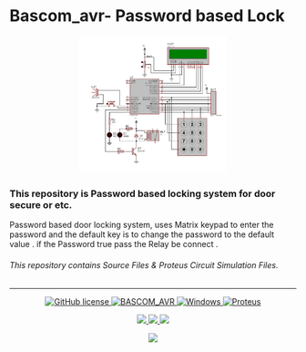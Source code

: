 # Bascom_avr- Password based Lock

<p align="center">
<img src="./Pic.jpg" height="240">
</br>
</p>


### This repository is Password based locking system for door secure or etc.
Password based door locking system, uses Matrix keypad to enter the password and the default key is to change the password to the default value .
if the Password true pass the Relay be connect .

###### This repository contains Source Files & Proteus Circuit Simulation Files. 

---

<p align="center">
<a href="./LICENSE.md">
<img alt="GitHub license" src="https://img.shields.io/github/license/khalilian-ah/Bascom_avr-lock?style=badge">
</a>
<a href="https://www.mcselec.com/">
<img alt="BASCOM_AVR" src="https://img.shields.io/badge/BASCOM_AVR-2.0.8.5-badcff.svg">
</a>
<a href="https://www.microsoft.com/">    
<img alt="Windows" src="https://img.shields.io/badge/OS-Windows-blue.svg">
</a>
<a href="https://www.labcenter.com/">
<img alt="Proteus" src="https://img.shields.io/badge/Proteus-8.13 SP0-006175.svg">
</a>
</p>

<p align="center">
<a href="mailto:khalilian.ah@gmail.com"> 
<img src="https://img.shields.io/badge/-Gmail-gray.svg?colorA=gray&colorB=red&style=for-the-badge&logo=Gmail"/>
</a>
<a href="https://www.instagram.com/khalilian.ah/">
<img src="https://img.shields.io/badge/-Instagram-gray.svg?colorA=gray&colorB=blueviolet&style=for-the-badge&logo=Instagram"/>
</a>
<a href="https://www.linkedin.com/in/hossein-khalilian-526360243/">
<img src="https://img.shields.io/badge/-linkedin-gray.svg?colorA=gray&colorB=blue&style=for-the-badge&logo=linkedin"/>
</a>

</p>

<p align="center">
<a href="https://www.buymeacoffee.com/khalilian">
<img src="https://img.shields.io/badge/-BuyMeaCoffee-gray.svg?colorA=gray&colorB=yellow&style=for-the-badge&logo=BuyMeaCoffee"/>
</a>
</p>
</br>
